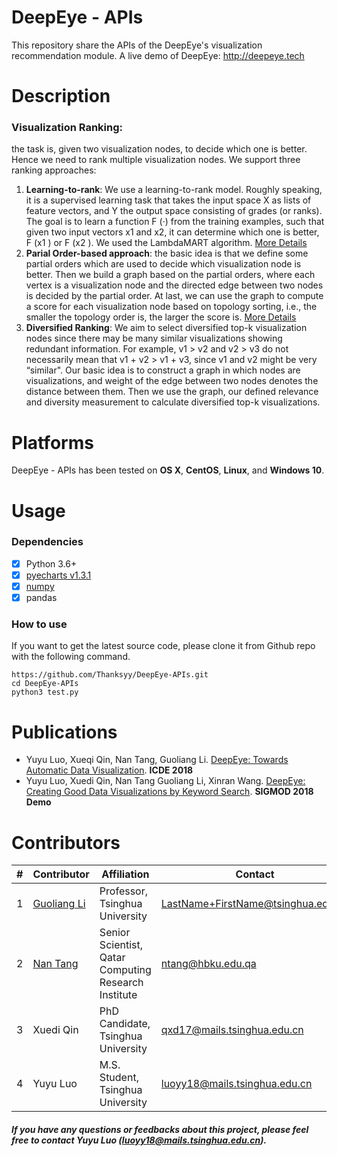 DeepEye - APIs
===========================
This repository share the APIs of the DeepEye's visualization recommendation module. A live demo of DeepEye: http://deepeye.tech

Description
===========================
### Visualization Ranking: 
the task is, given two visualization nodes, to decide which one is better. Hence we need to rank multiple visualization nodes. We support three ranking approaches:
1. **Learning-to-rank**: We use a learning-to-rank model. Roughly speaking, it is a supervised learning task that takes the input space X as lists of feature vectors, and Y the output space consisting of grades (or ranks). The goal is to learn a function F (·) from the training examples, such that given two input vectors x1 and x2, it can determine which one is better, F (x1 ) or F (x2 ). We used the LambdaMART algorithm. [More Details](http://dbgroup.cs.tsinghua.edu.cn/ligl/papers/icde18-deepeye.pdf)
2. **Parial Order-based approach**: the basic idea is that we define some partial orders which are used to decide which visualization node is better. Then we build a graph based on the partial orders, where each vertex is a visualization node and the directed edge between two nodes is decided by the partial order. At last, we can use the graph to compute a score for each visualization node based on topology sorting, i.e., the smaller the topology order is, the larger the score is. [More Details](http://dbgroup.cs.tsinghua.edu.cn/ligl/papers/icde18-deepeye.pdf)
3. **Diversified Ranking**: We aim to select diversified top-k visualization nodes since there may be many similar visualizations showing redundant information. For example, v1 > v2 and v2 > v3 do not necessarily mean that v1 + v2 > v1 + v3, since v1 and v2 might be very “similar". Our basic idea is to construct a graph in which nodes are visualizations, and weight of the edge between two nodes denotes the distance between them. Then we use the graph, our defined relevance and diversity measurement to calculate diversified top-k visualizations.

Platforms
===========================
DeepEye - APIs has been tested on **OS X**, **CentOS**, **Linux**, and **Windows 10**.



Usage
===========================
### Dependencies 
- [x] Python 3.6+
- [x] [pyecharts v1.3.1](https://github.com/pyecharts/pyecharts)
- [x] [numpy](https://github.com/numpy/numpy)
- [x] pandas

### How to use

If you want to get the latest source code, please clone it from Github repo with the following command.

```
https://github.com/Thanksyy/DeepEye-APIs.git
cd DeepEye-APIs
python3 test.py
```


Publications
===========================
- Yuyu Luo, Xueqi Qin, Nan Tang, Guoliang Li. [DeepEye: Towards Automatic Data Visualization](http://dbgroup.cs.tsinghua.edu.cn/ligl/papers/icde18-deepeye.pdf). **ICDE 2018**
- Yuyu Luo, Xuedi Qin, Nan Tang Guoliang Li, Xinran Wang. [DeepEye: Creating Good Data Visualizations by Keyword Search](http://dbgroup.cs.tsinghua.edu.cn/ligl/papers/sigmod18-deepeye.pdf). **SIGMOD 2018 Demo**

Contributors
===========================
|#|Contributor|Affiliation|Contact|
|---|----|-----|-----|
|1|[Guoliang Li](http://dbgroup.cs.tsinghua.edu.cn/ligl/)|Professor, Tsinghua University| LastName+FirstName@tsinghua.edu.cn
|2|[Nan Tang](http://da.qcri.org/ntang/index.html)|Senior Scientist, Qatar Computing Research Institute|ntang@hbku.edu.qa
|3|Xuedi Qin| PhD Candidate, Tsinghua University| qxd17@mails.tsinghua.edu.cn
|4|Yuyu Luo| M.S. Student, Tsinghua University| luoyy18@mails.tsinghua.edu.cn
##### If you have any questions or feedbacks about this project, please feel free to contact Yuyu Luo (luoyy18@mails.tsinghua.edu.cn).
